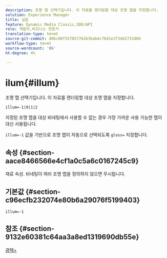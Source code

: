 ```yaml
---
description: 조명 맵 선택기입니다. 이 자료를 렌더링할 대상 조명 맵을 지정합니다.
solution: Experience Manager
title: 실음
feature: Dynamic Media Classic,SDK/API
role: 개발자,비즈니스 전문가
translation-type: tm+mt
source-git-commit: d0bc88f55f857762b3bab4c76d1e3f3dd2733d60
workflow-type: tm+mt
source-wordcount: '86'
ht-degree: 4%

---
```



# ilum{#illum}

조명 맵 선택기입니다. 이 자료를 렌더링할 대상 조명 맵을 지정합니다.

`illum=-1|0|1|2`

지정된 조명 맵을 대상 비네팅에서 사용할 수 없는 경우 가장 가까운 사용 가능한 맵이 대신 사용됩니다.

`illum=-1` 값을 기반으로 조명 맵이 자동으로 선택되도록  `gloss=` 지정합니다.

## 속성 {#section-aace8466566e4cf1a0c5a6c0167245c9}

재료 속성. 비네팅이 여러 조명 맵을 정의하지 않으면 무시됩니다.

## 기본값 {#section-c96ecfb232074e80b6a29076f5199403}

`illum=-1`

## 참조 {#section-9132e60381c64aa3a8ed1319690db55e}

[광택=](../../../../../ir-api/http-protocol/image-rendering-api-ref/c-ir-http-protocol-ref/c-ir-http-protocol-command-reference/r-ir-http-gloss.md#reference-325aef2ee51e4e1584a06047427340ca)
